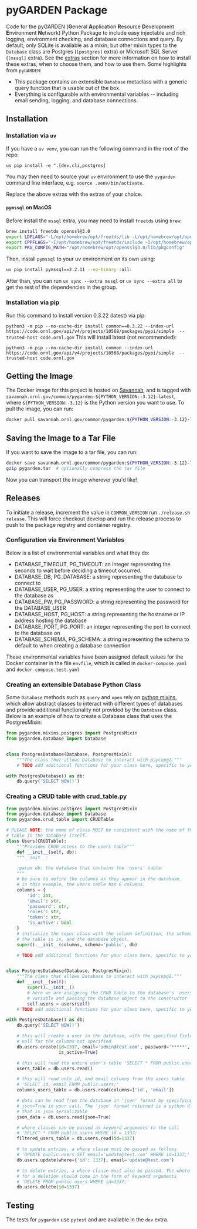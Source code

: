 # pyGARDEN Package

Code for the pyGARDEN (**G**eneral **A**pplication **R**esource **D**evelopment **E**nvironment **N**etwork) Python Package to include easy injectable and rich logging, environment checking, and database 
connections and query. By default, only SQLite is available as a mixin, but other mixin types to the `Database` class 
are Postgres (`[postgres]` extra) or Microsoft SQL Server (`[mssql]` extra). See the [extras](#Extras) section for more
information on how to install these extras, when to choose them, and how to use them.
Some highlights from `pyGARDEN`: 

* This package contains an extensible `Database` metaclass with a generic query function that is usable out of the box. 
* Everything is configurable with environmental variables -- including email sending, logging, and database connections.

## Installation

### Installation via `uv`
If you have a `uv venv`, you can run the following command in the root of the repo:

`uv pip install -e ".[dev,cli,postgres]`

You may then need to source your `uv` environment to use the `pygarden` command line interface, e.g. `source .venv/bin/activate`.

Replace the above extras with the extras of your choice.

#### `pymssql` on MacOS

Before install the `mssql` extra, you may need to install `freetds` using `brew`:

```bash
brew install freetds openssl@3.0
export LDFLAGS="-L/opt/homebrew/opt/freetds/lib -L/opt/homebrew/opt/openssl@3.0/lib"
export CPPFLAGS="-I/opt/homebrew/opt/freetds/include -I/opt/homebrew/opt/openssl@3.0/include"
export PKG_CONFIG_PATH="/opt/homebrew/opt/openssl@3.0/lib/pkgconfig"
```

Then, install `pymssql` to your uv environment on its own using: 
```bash
uv pip install pymssql==2.2.11 --no-binary :all:
```

After than, you can run `uv sync --extra mssql` or `uv sync --extra all` to get the rest of the dependencies in the group. 


### Installation via pip

Run this command to install version 0.3.22 (latest) via pip:

`python3 -m pip --no-cache-dir install common==0.3.22 --index-url https://code.ornl.gov/api/v4/projects/10568/packages/pypi/simple  --trusted-host code.ornl.gov`
This will install latest (not recommended):

`python3 -m pip --no-cache-dir install common --index-url https://code.ornl.gov/api/v4/projects/10568/packages/pypi/simple  --trusted-host code.ornl.gov`


## Getting the Image
The Docker image for this project is hosted on [Savannah](https://savannah.ornl.gov/),
and is tagged with `savannah.ornl.gov/common/pygarden:${PYTHON_VERSION:-3.12}-latest`,
where `${PYTHON_VERSION:-3.12}` is the Python version you want to use. To pull the
image, you can run:
```bash
docker pull savannah.ornl.gov/common/pygarden:${PYTHON_VERSION:-3.12}-latest
```

## Saving the Image to a Tar File
If you want to save the image to a tar file, you can run:
```bash
docker save savannah.ornl.gov/common/pygarden:${PYTHON_VERSION:-3.12}-latest -o pygarden.tar
gzip pygarden.tar  # optionally compress the tar file
```
Now you can transport the image wherever you'd like!

## Releases

To initiate a release, increment the value in `COMMON_VERSION` run `./release.sh release`. This will force checkout develop and run the release process to push to the package registry and container registry.

### Configuration via Environment Variables
Below is a list of environmental variables and what they do:
- DATABASE_TIMEOUT, PG_TIMEOUT: an integer representing the seconds to wait before deciding a timeout occurred.
- DATABASE_DB, PG_DATABASE: a string representing the database to connect to
- DATABASE_USER, PG_USER: a string representing the user to connect to the database as
- DATABASE_PW, PG_PASSWORD: a string representing the password for the DATABASE_USER
- DATABASE_HOST, PG_HOST: a string representing the hostname or IP address hosting the database
- DATABASE_PORT, PG_PORT: an integer representing the port to connect to the database on
- DATABASE_SCHEMA, PG_SCHEMA: a string representing the schema to default to when creating a database connection

These environmental variables have been assigned default values for the Docker container in the file `envfile`, which is called in `docker-compose.yaml` and `docker-compose.test.yaml`

### Creating an extensible Database Python Class
Some `Database` methods such as `query` and `open` rely on
[python mixins](https://www.python.org/dev/peps/pep-0487/), which allow
abstract classes to interact with different types of databases and provide
additional functionality not provided by the `Database` class. Below is an 
example of how to create a Database class that uses the PostgresMixin:

```python
from pygarden.mixins.postgres import PostgresMixin
from pygarden.database import Database


class PostgresDatabase(Database, PostgresMixin):
    """The class that allows Database to interact with psycopg2."""
    # TODO add additional functions for your class here, specific to your needs

with PostgresDatabase() as db:
    db.query('SELECT NOW()')
```

### Creating a CRUD table with crud_table.py
```python
from pygarden.mixins.postgres import PostgresMixin
from pygarden.database import Database
from pygarden.crud_table import CRUDTable

# PLEASE NOTE: the name of class MUST be consistent with the name of the
# table in the database itself.
class Users(CRUDTable):
    """Provides CRUD access to the users table"""
    def __init__(self, db):
    """__init__:

    :param db: the database that contains the 'users' table.
    """
    # be sure to define the columns as they appear in the database.
    # in this example, the users table has 6 columns.
    columns = {
        'id': int,
        'email': str,
        'password': str,
        'roles': str,
        'token': str,
        'is_active': bool
    }
    # initialize the super class with the column definition, the schema that
    # the table is in, and the database object.
    super().__init__(columns, schema='public', db)

    # TODO add additional functions for your class here, specific to your needs


class PostgresDatabase(Database, PostgresMixin):
    """The class that allows Database to interact with psycopg2."""
    def __init__(self):
        super().__init__()
        # here we are assigning the CRUD table to the database's 'users'
        # variable and passing the database object to the constructor
        self.users = users(self)
    # TODO add additional functions for your class here, specific to your needs

with PostgresDatabase() as db:
    db.query('SELECT NOW()')

    # this will create a user in the database, with the specified fields and
    # null for the columns not specified
    db.users.create(id=1337, email='admin@test.com', password='*****',
                    is_active=True)

    # this will read the entire user's table 'SELECT * FROM public.users;'
    users_table = db.users.read()

    # this will read only id, and email columns from the users table
    # 'SELECT id, email FROM public.users;'
    columns_users_table = db.users.read(columns=['id', 'email'])

    # data can be read from the database in 'json' format by specifying
    # json=True in your call. The 'json' format returned is a python dictionary
    # that is json serializable
    json_data = db.users.read(json=True)

    # where clauses can be passed as keyword arguments to the call
    # 'SELECT * FROM public.users WHERE id = 1337;
    filtered_users_table = db.users.read(id=1337)

    # to update entries, a where clause must be passed as follows
    # 'UPDATE public.users SET email='update@test.com' WHERE id=1337;'
    db.users.update(where={'id': 1337}, email='update@test.com')

    # to delete entries, a where clause must also be passed. The where clause
    # for a deletion should come in the form of keyword arguments
    # 'DELETE FROM public.users WHERE id=1337;'
    db.users.delete(id=1337)
```

## Testing

The tests for `pygarden` use `pytest` and are available in the `dev` extra.
